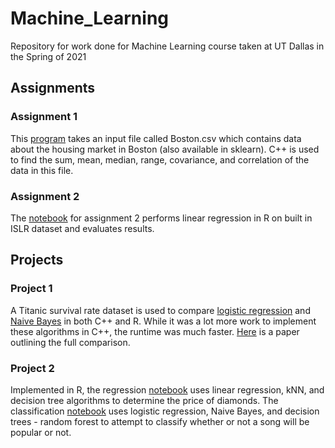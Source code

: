 # Machine_Learning
Repository for work done for Machine Learning course taken at UT Dallas in the Spring of 2021

## Assignments

### Assignment 1

This [program](https://github.com/katKINGSLEY/Machine_Learning/blob/main/Assignment1/main.cpp) takes an input file called Boston.csv which contains data about the housing market in Boston (also available in sklearn). C++ is used to find the sum, mean, median, range, covariance, and correlation of the data in this file.

### Assignment 2

The [notebook](https://github.com/katKINGSLEY/Machine_Learning/blob/main/Assignment2/ML_KLK170230_HW2.Rmd) for assignment 2 performs linear regression in R on built in ISLR dataset and evaluates results.

## Projects

### Project 1

A Titanic survival rate dataset is used to compare [logistic regression](https://github.com/katKINGSLEY/Machine_Learning/blob/main/Project1/LogisticRegression/) and [Naive Bayes](https://github.com/katKINGSLEY/Machine_Learning/blob/main/Project1/NaiveBayes/) in both C++ and R. While it was a lot more work to implement these algorithms in C++, the runtime was much faster. [Here](https://github.com/katKINGSLEY/Machine_Learning/blob/main/Project1/ML_proj1_essay_KLK170230.pdf) is a paper outlining the full comparison.

### Project 2

Implemented in R, the regression [notebook](https://github.com/katKINGSLEY/Machine_Learning/blob/main/Project2/regression.pdf) uses linear regression, kNN, and decision tree algorithms to determine the price of diamonds. The classification [notebook](https://github.com/katKINGSLEY/Machine_Learning/blob/main/Project2/classification.pdf) uses logistic regression, Naive Bayes, and decision trees - random forest to attempt to classify whether or not a song will be popular or not.  